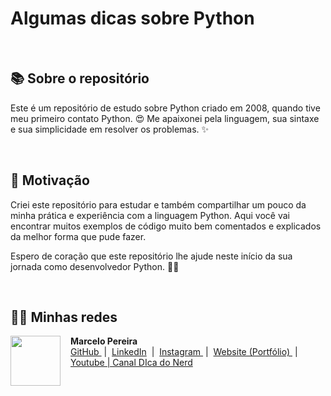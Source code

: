 # Algumas dicas sobre Python

<br>

## 📚 Sobre o repositório

Este é um repositório de estudo sobre Python criado em 2008, quando tive meu primeiro contato Python. 😍 Me apaixonei pela linguagem, sua sintaxe e sua simplicidade em resolver os problemas. ✨

<br>

## 💪 Motivação

Criei este repositório para estudar e também compartilhar um pouco da minha prática e experiência com a linguagem Python. Aqui você vai encontrar muitos exemplos de código muito bem comentados e explicados da melhor forma que pude fazer.

Espero de coração que este repositório lhe ajude neste início da sua jornada como desenvolvedor Python. 🙌🚀

<br>

## 👨‍💻 Minhas redes

<p>
    <img 
      align="left" 
      width=80 
      src="https://avatars.githubusercontent.com/u/3664022?v=4"
      style="margin-right: 16px;"
    />
    <strong>Marcelo Pereira</strong>
    <br>
    <a href="https://github.com/marcelopoars" target="_blank">
        GitHub
    </a>
    &nbsp;|&nbsp;
    <a href="https://linkedin.com/in/marcelopoars" target="_blank">LinkedIn</a>
    &nbsp;|&nbsp;
    <a href="https://instagram.com/dicadonerd" target="_blank">
        Instagram
    </a>
    &nbsp;|&nbsp;
    <a href="https://marcelopereira.dev" target="_blank">
        Website (Portfólio)
    </a>
    &nbsp;|&nbsp;
    <a href="https://youtube.com/dicadonerd" target="_blank">
        Youtube | Canal DIca do Nerd
    </a>
<p>

<br>

